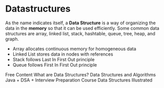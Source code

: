 # Datastructures

As the name indicates itself, a **Data Structure** is a way of organizing the data in the **memory** so that it can be used efficiently. Some common data structures are array, linked list, stack, hashtable, queue, tree, heap, and graph.

* Array allocates continuous memory for homogeneous data
* Linked List stores data in nodes with references
* Stack follows Last In First Out principle
* Queue follows First In First Out principle

<ResourceGroupTitle>Free Content</ResourceGroupTitle>
<BadgeLink colorScheme='yellow' badgeText='Read' href='https://www.geeksforgeeks.org/data-structures'>What are Data Structures?</BadgeLink>
<BadgeLink colorScheme='yellow' badgeText='Read' href='https://www.javatpoint.com/data-structure-tutorial'> Data Structures and Algorithms</BadgeLink>
<BadgeLink badgeText='Watch' href='https://youtube.com/playlist?list=PL9gnSGHSqcnr_DxHsP7AW9ftq0AtAyYqJ'>Java + DSA + Interview Preparation Course</BadgeLink>
<BadgeLink badgeText='Watch' href='https://www.youtube.com/watch?v=9rhT3P1MDHk&list=PLkZYeFmDuaN2-KUIv-mvbjfKszIGJ4FaY'>Data Structures Illustrated</BadgeLink>
